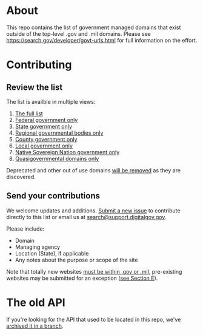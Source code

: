 # About

This repo contains the list of government managed domains that exist outside of the top-level .gov and .mil domains. Please see https://search.gov/developer/govt-urls.html for full information on the effort.

# Contributing

## Review the list

The list is availble in multiple views:

1. [The full list](/1_govt_urls_full.csv)
1. [Federal government only](/2_govt_urls_federal_only.csv)
1. [State government only](/3_govt_urls_state_only.csv)
1. [Regional governmental bodies only](/4_govt_urls_regional_only.csv)
1. [County government only](/5_govt_urls_county_only.csv)
1. [Local government only](6_govt_urls_local_only.csv)
1. [Native Sovereign Nation government only](7_govt_urls_native_sovereign_nations_only.csv)
1. [Quasigovernmental domains only](8_govt_urls_quasigovernmental_only.csv)

Deprecated and other out of use domains [will be removed](https://github.com/GSA/govt-urls-master/9_govt_urls_not_used.csv) as they are discovered.

## Send your contributions

We welcome updates and additions. [Submit a new issue](https://github.com/GSA/govt-urls/issues) to contribute directly to this list or email us at <search@support.digitalgov.gov>. 

Please include:

* Domain
* Managing agency
* Location (State), if applicable
* Any notes about the purpose or scope of the site

Note that totally new websites [must be within .gov or .mil](https://policy.cio.gov/web-policy/domain/), pre-existing websites may be submitted for an exception ([see Section E](https://policy.cio.gov/web-policy/domain/)).

# The old API

If you're looking for the API that used to be located in this repo, we've [archived it in a branch](https://github.com/GSA/govt-urls/tree/pre-deprecation-release).

